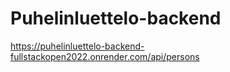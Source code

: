 # Puhelinluettelo-backend

https://puhelinluettelo-backend-fullstackopen2022.onrender.com/api/persons
